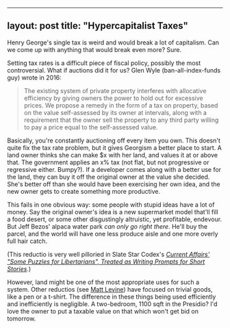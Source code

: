 ---
layout: post
title: "Hypercapitalist Taxes"
----

Henry George's single tax is weird and would break a lot of capitalism. Can we come up with anything that would break even more? Sure.

Setting tax rates is a difficult piece of fiscal policy, possibly the most controversial. What if auctions did it for us? Glen Wyle (ban-all-index-funds guy) wrote in 2016:

>The existing system of private property interferes with allocative efficiency by giving owners the power to hold out for excessive prices. We propose a remedy in the form of a tax on property, based on the value self-assessed by its owner at intervals, along with a requirement that the owner sell the property to any third party willing to pay a price equal to the self-assessed value.

Basically, you're constantly auctioning off every item you own. This doesn't quite fix the tax rate problem, but it gives Georgism a better place to start. A land owner thinks she can make $x with her land, and values it at or above that. The government applies an x% tax (not flat, but not progressive or regressive either. Bumpy?). If a developer comes along with a better use for the land, they can buy it off the original owner at the value she decided. She's better off than she would have been exercising her own idea, and the new owner gets to create something more productive. 

This fails in one obvious way: some people with stupid ideas have a lot of money. Say the original owner's idea is a new supermarket model that'll fill a food desert, or some other disgustingly altruistic, yet profitable, endevour. But Jeff Bezos' alpaca water park <i>can only go right there</i>. He'll buy the parcel, and the world will have one less produce aisle and one more overly full hair catch. 

(This reductio is very well pilloried in Slate Star Codex's [<i>Current Affairs' "Some Puzzles for Libertarians", Treated as Writing Prompts for Short Stories</i>][liber].)

However, land might be one of the most appropriate uses for such a system. Other reductios (see [Matt Levine][money]) have focused on trivial goods, like a pen or a t-shirt. The difference in these things being used efficiently and inefficiently is negligible. A two-bedroom, 1100 sqft in the Presidio? I'd love the owner to put a taxable value on that which won't get bid on tomorrow. 



[liber]: https://slatestarcodex.com/2018/02/21/current-affairs-some-puzzles-for-libertarians-treated-as-writing-prompts-for-short-stories/
[money]: https://www.bloombergquint.com/opinion/bank-bailouts-and-property-taxes
